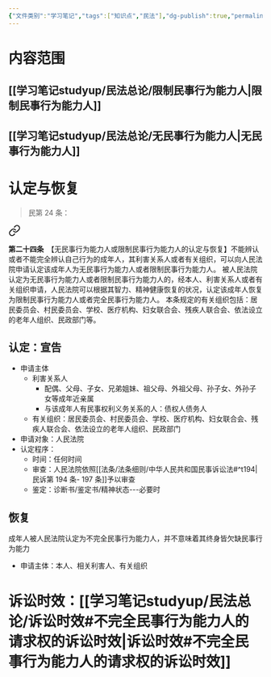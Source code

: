 ```yaml
---
{"文件类别":"学习笔记","tags":["知识点","民法"],"dg-publish":true,"permalink":"/学习笔记studyup/民法总论/不完全民事行为能力人/","dgPassFrontmatter":true,"created":"2024-10-27T11:00:14.958+08:00","updated":"2024-12-08T16:46:58.814+08:00"}
---
```


# 内容范围
## [[学习笔记studyup/民法总论/限制民事行为能力人\|限制民事行为能力人]]
## [[学习笔记studyup/民法总论/无民事行为能力人\|无民事行为能力人]]
# 认定与恢复
>民第 24 条：
<div class="transclusion internal-embed is-loaded"><a class="markdown-embed-link" href="/////#t24" aria-label="Open link"><svg xmlns="http://www.w3.org/2000/svg" width="24" height="24" viewBox="0 0 24 24" fill="none" stroke="currentColor" stroke-width="2" stroke-linecap="round" stroke-linejoin="round" class="svg-icon lucide-link"><path d="M10 13a5 5 0 0 0 7.54.54l3-3a5 5 0 0 0-7.07-7.07l-1.72 1.71"></path><path d="M14 11a5 5 0 0 0-7.54-.54l-3 3a5 5 0 0 0 7.07 7.07l1.71-1.71"></path></svg></a><div class="markdown-embed">



**第二十四条**　【无民事行为能力人或限制民事行为能力人的认定与恢复】不能辨认或者不能完全辨认自己行为的成年人，其利害关系人或者有关组织，可以向人民法院申请认定该成年人为无民事行为能力人或者限制民事行为能力人。
被人民法院认定为无民事行为能力人或者限制民事行为能力人的，经本人、利害关系人或者有关组织申请，人民法院可以根据其智力、精神健康恢复的状况，认定该成年人恢复为限制民事行为能力人或者完全民事行为能力人。
本条规定的有关组织包括：居民委员会、村民委员会、学校、医疗机构、妇女联合会、残疾人联合会、依法设立的老年人组织、民政部门等。 

</div></div>

## 认定：宣告
- 申请主体
	- 利害关系人
		- 配偶、父母、子女、兄弟姐妹、祖父母、外祖父母、孙子女、外孙子女等成年近亲属
		- 与该成年人有民事权利义务关系的人：债权人债务人
	- 有关组织：居民委员会、村民委员会、学校、医疗机构、妇女联合会、残疾人联合会、依法设立的老年人组织、民政部门
- 申请对象：人民法院
- 认定程序：
	- 时间：任何时间
	- 审查：人民法院依照[[法条/法条细则/中华人民共和国民事诉讼法#^t194\|民诉第 194 条- 197 条]]予以审查
	- 鉴定：诊断书/鉴定书/精神状态---必要时
## 恢复 
成年人被人民法院认定为不完全民事行为能力人，并不意味着其终身皆欠缺民事行为能力
- 申请主体：本人、相关利害人、有关组织
# 诉讼时效：[[学习笔记studyup/民法总论/诉讼时效#不完全民事行为能力人的请求权的诉讼时效\|诉讼时效#不完全民事行为能力人的请求权的诉讼时效]]
